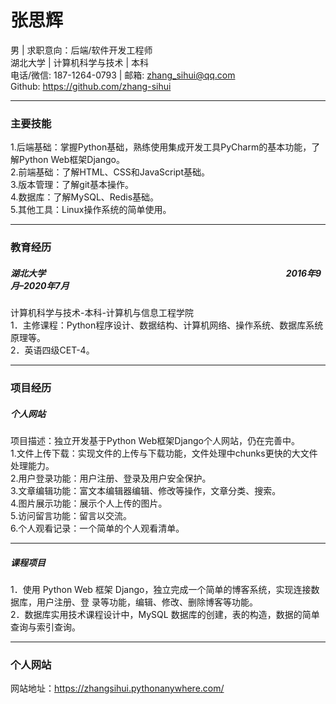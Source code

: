 # 张思辉  
男 | 求职意向：后端/软件开发工程师  
湖北大学  |  计算机科学与技术  |  本科  
电话/微信: 187-1264-0793  |  邮箱: zhang_sihui@qq.com  
Github: https://github.com/zhang-sihui  
- - -
### 主要技能
1.后端基础：掌握Python基础，熟练使用集成开发工具PyCharm的基本功能，了解Python Web框架Django。  
2.前端基础：了解HTML、CSS和JavaScript基础。  
3.版本管理：了解git基本操作。  
4.数据库：了解MySQL、Redis基础。  
5.其他工具：Linux操作系统的简单使用。  
- - -
### 教育经历
##### 湖北大学 &emsp;&emsp;&emsp;&emsp;&emsp;&emsp;&emsp;&emsp;&emsp;&emsp;&emsp;&emsp;&emsp;&emsp;&emsp;&emsp;&emsp;&emsp;&emsp;&emsp;&emsp;&emsp;&emsp;&emsp;&emsp;&emsp;&emsp; 2016年9月–2020年7月
计算机科学与技术-本科-计算机与信息工程学院  
1．主修课程：Python程序设计、数据结构、计算机网络、操作系统、数据库系统原理等。  
2．英语四级CET-4。  
- - -
### 项目经历  
##### 个人网站  
项目描述：独立开发基于Python Web框架Django个人网站，仍在完善中。  
1.文件上传下载：实现文件的上传与下载功能，文件处理中chunks更快的大文件处理能力。  
2.用户登录功能：用户注册、登录及用户安全保护。  
3.文章编辑功能：富文本编辑器编辑、修改等操作，文章分类、搜索。  
4.图片展示功能：展示个人上传的图片。  
5.访问留言功能：留言以交流。  
6.个人观看记录：一个简单的个人观看清单。  
- - -
##### 课程项目   
1．使用 Python Web 框架 Django，独立完成一个简单的博客系统，实现连接数据库，用户注册、登 录等功能，编辑、修改、删除博客等功能。  
2．数据库实用技术课程设计中，MySQL 数据库的创建，表的构造，数据的简单查询与索引查询。
- - -
### 个人网站  
网站地址：https://zhangsihui.pythonanywhere.com/  


